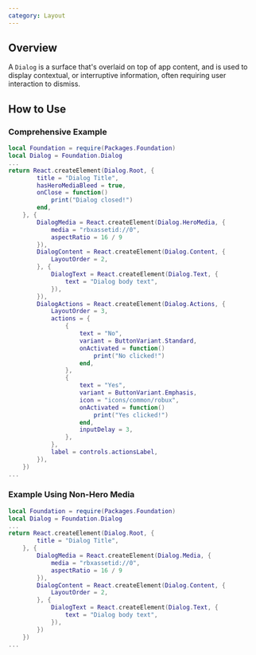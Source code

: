 ```yaml
---
category: Layout
---
```


## Overview

A `Dialog` is a surface that's overlaid on top of app content, and is used to display contextual, or interruptive information, often requiring user interaction to dismiss. 

## How to Use

### Comprehensive Example
```lua
local Foundation = require(Packages.Foundation)
local Dialog = Foundation.Dialog
...
return React.createElement(Dialog.Root, {
		title = "Dialog Title",
		hasHeroMediaBleed = true,
		onClose = function()
			print("Dialog closed!")
		end,
	}, {
		DialogMedia = React.createElement(Dialog.HeroMedia, {
			media = "rbxassetid://0",
			aspectRatio = 16 / 9
		}),
		DialogContent = React.createElement(Dialog.Content, {
			LayoutOrder = 2,
		}, {
			DialogText = React.createElement(Dialog.Text, {
				text = "Dialog body text",
			}),
		}),
		DialogActions = React.createElement(Dialog.Actions, {
			LayoutOrder = 3,
			actions = {
				{
					text = "No",
					variant = ButtonVariant.Standard,
					onActivated = function()
						print("No clicked!")
					end,
				},
				{
					text = "Yes",
					variant = ButtonVariant.Emphasis,
					icon = "icons/common/robux",
					onActivated = function()
						print("Yes clicked!")
					end,
					inputDelay = 3,
				},
			},
			label = controls.actionsLabel,
		}),
	})
...
```

### Example Using Non-Hero Media
```lua
local Foundation = require(Packages.Foundation)
local Dialog = Foundation.Dialog
...
return React.createElement(Dialog.Root, {
		title = "Dialog Title",
	}, {
		DialogMedia = React.createElement(Dialog.Media, {
			media = "rbxassetid://0",
			aspectRatio = 16 / 9
		}),
		DialogContent = React.createElement(Dialog.Content, {
			LayoutOrder = 2,
		}, {
			DialogText = React.createElement(Dialog.Text, {
				text = "Dialog body text",
			}),
		})
	})
...
```
